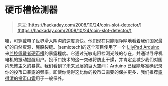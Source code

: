 # 硬币槽检测器

> 原文:[https://hackaday.com/2008/10/24/coin-slot-detector/](https://hackaday.com/2008/10/24/coin-slot-detector/)

哇，可穿戴电子世界滑入阴沟的速度真快。他们现在只能眼睁睁地看着我们国家最好的自然资源，屁股裂缝。[semiotech]的这个项目使用了一个 [LilyPad Arduino](http://www.cs.colorado.edu/~buechley/diy/diy_lilypad_arduino.html "leah buechley - LilyPad Arduino - introduction") 来[监控佩戴者硬币槽](http://www.instructables.com/id/coin_slot_detector/ "coin slot detector")的暴露程度。它通过光敏电阻检测光线的存在，并通过寻呼机电机的振动提醒用户。投币口技术的这一突破将防止干燥，并肯定会减少我们对国内恐怖主义的暴露。我们看到了未来发展的巨大空间；Arduino 已经能够准确记录你的投币口暴露的频率。即使你觉得这比你的投币口需要的保护更多，我们推荐[露得清的投币口霜](http://www.hulu.com/watch/2310/saturday-night-live-coin-slot "Coin Slot")用于一般保养。